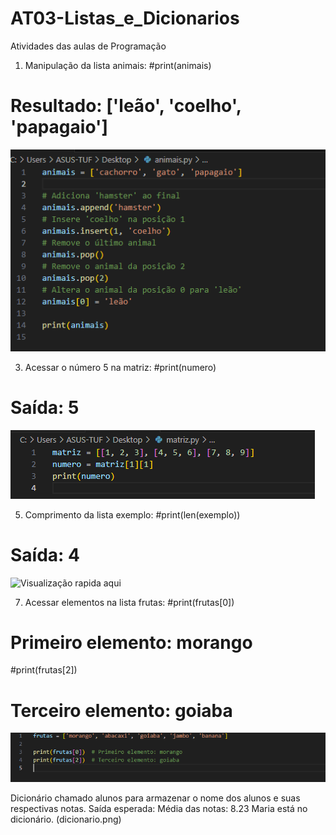 # AT03-Listas_e_Dicionarios
Atividades das aulas de Programação

1) Manipulação da lista animais:
#print(animais)
# Resultado: ['leão', 'coelho', 'papagaio']
![Visualização rapida aqui](animais.png)

3) Acessar o número 5 na matriz:
#print(numero)
# Saída: 5
![Visualização rapida aqui](matriz.png)

5) Comprimento da lista exemplo:
#print(len(exemplo))
# Saída: 4
![Visualização rapida aqui](exemplo.png)

7) Acessar elementos na lista frutas:
#print(frutas[0])
# Primeiro elemento: morango

#print(frutas[2])  
# Terceiro elemento: goiaba
![Visualização rapida aqui](frutas.png)

Dicionário chamado alunos para armazenar o nome dos alunos e suas respectivas notas.
Saída esperada:
Média das notas: 8.23
Maria está no dicionário.
(dicionario.png)

